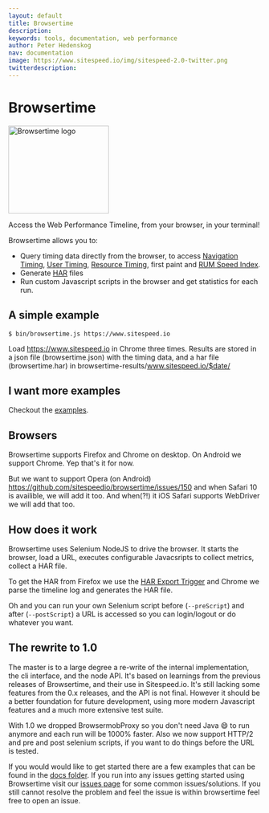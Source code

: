 ```yaml
---
layout: default
title: Browsertime
description:
keywords: tools, documentation, web performance
author: Peter Hedenskog
nav: documentation
image: https://www.sitespeed.io/img/sitespeed-2.0-twitter.png
twitterdescription:
---
```

# Browsertime

<img src="{{site.baseurl}}/img/logos/browsertime.png" class="pull-right img-big" alt="Browsertime logo" width="200" height="175">

Access the Web Performance Timeline, from your browser, in your terminal!

Browsertime allows you to:

  * Query timing data directly from the browser, to access [Navigation Timing](http://kaaes.github.io/timing/info.html), [User Timing](http://www.html5rocks.com/en/tutorials/webperformance/usertiming/),
[Resource Timing](http://www.w3.org/TR/resource-timing/), first paint and [RUM Speed Index](https://github.com/WPO-Foundation/RUM-SpeedIndex).
  * Generate [HAR](http://www.softwareishard.com/blog/har-12-spec/) files
  * Run custom Javascript scripts in the browser and get statistics for each run.

## A simple example

~~~
$ bin/browsertime.js https://www.sitespeed.io
~~~

Load https://www.sitespeed.io in Chrome three times. Results are stored in a json file (browsertime.json) with the timing data, and a har file (browsertime.har) in browsertime-results/www.sitespeed.io/$date/

## I want more examples
Checkout the [examples](https://github.com/sitespeedio/browsertime/tree/master/docs/examples).

## Browsers
Browsertime supports Firefox and Chrome on desktop. On Android we support Chrome. Yep that's it for now.

But we want to support Opera (on Android) https://github.com/sitespeedio/browsertime/issues/150 and when Safari 10 is availible, we will add it too. And when(?!) it iOS Safari supports WebDriver we will add that too.

## How does it work
Browsertime uses Selenium NodeJS to drive the browser. It starts the browser, load a URL, executes configurable Javacsripts to collect metrics, collect a HAR file.

To get the HAR from Firefox we use the [HAR Export Trigger](https://github.com/firebug/har-export-trigger) and Chrome we parse the timeline log and generates the HAR file.

Oh and you can run your own Selenium script before (<code>--preScript</code>) and after (<code>--postScript</code>) a URL is accessed so you can login/logout or do whatever you want.


## The rewrite to 1.0
The master is to a large degree a re-write of the internal implementation, the cli interface, and the node API. It's
based on learnings from the previous releases of Browsertime, and their use in Sitespeed.io. It's still lacking some features
from the 0.x releases, and the API is not final. However it should be a better foundation for future development, using
more modern Javascript features and a much more extensive test suite.

With 1.0 we dropped BrowsermobProxy so you don't need Java :smile: to run anymore and each run will be 1000% faster. Also we now support HTTP/2 and pre and post selenium scripts, if you want to do things before the URL is tested.

If you would would like to get started there are a few examples that can be found in the [docs folder](https://github.com/sitespeedio/browsertime/tree/master/docs/examples). If you run into any issues getting started using Browsertime visit our [issues page](https://github.com/sitespeedio/browsertime/issues) for some common issues/solutions. If you still cannot resolve the problem and feel the issue is within browsertime feel free to open an issue.
